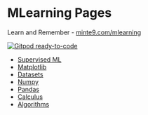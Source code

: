 # MLearning Pages

Learn and Remember - [minte9.com/mlearning](https://www.minte9.com/mlearning)

[![Gitpod ready-to-code](https://img.shields.io/badge/Gitpod-ready--to--code-blue?logo=gitpod)](https://gitpod.io/#https://github.com/minte9/mlearning-pages)

- [Supervised ML](./main/supervised-ml/) 
- [Matplotlib](./main/matplotlib/)
- [Datasets](./main/datasets/)
- [Numpy](./main/numpy/)
- [Pandas](./main/pandas/)
- [Calculus](./main/calculus/)
- [Algorithms](./main/algorithms/)

